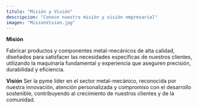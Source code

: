```yaml
---
titulo: "Misión y Visión"
descripcion: "Conoce nuestra misión y visión empresarial"
imagen: "MisionVision.jpg"
---
```


**Misión**  

Fabricar productos y componentes metal-mecánicos de alta calidad, diseñados para satisfacer las necesidades específicas de nuestros clientes, utilizando la maquinaria fundamental y experiencia que aseguren precisión, durabilidad y eficiencia.

**Visión** 
Ser la pyme líder en el sector metal-mecánico, reconocida por nuestra innovación, atención personalizada y compromiso con el desarrollo sostenible, contribuyendo al crecimiento de nuestros clientes y de la comunidad.